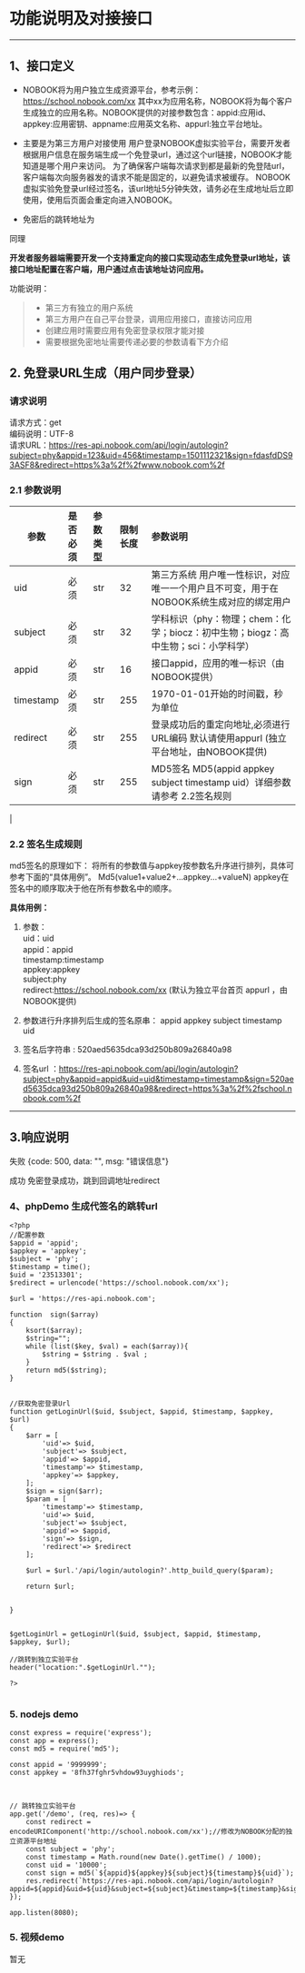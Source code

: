 # 功能说明及对接接口

------

## 1、接口定义

* NOBOOK将为用户独立生成资源平台，参考示例：https://school.nobook.com/xx  其中xx为应用名称，NOBOOK将为每个客户生成独立的应用名称。NOBOOK提供的对接参数包含：appid:应用id、appkey:应用密钥、appname:应用英文名称、appurl:独立平台地址。

* 主要是为第三方用户对接使用 用户登录NOBOOK虚拟实验平台，需要开发者根据用户信息在服务端生成一个免登录url，通过这个url链接，NOBOOK才能知道是哪个用户来访问。 为了确保客户端每次请求到都是最新的免登陆url，客户端每次向服务器发的请求不能是固定的，以避免请求被缓存。 NOBOOK虚拟实验免登录url经过签名，该url地址5分钟失效，请务必在生成地址后立即使用，使用后页面会重定向进入NOBOOK。
* 免密后的跳转地址为

同理

**开发者服务器端需要开发一个支持重定向的接口实现动态生成免登录url地址，该接口地址配置在客户端，用户通过点击该地址访问应用。**

功能说明：
> * 第三方有独立的用户系统
> * 第三方用户在自己平台登录，调用应用接口，直接访问应用
> * 创建应用时需要应用有免密登录权限才能对接
> * 需要根据免密地址需要传递必要的参数请看下方介绍



## 2. 免登录URL生成（用户同步登录）

### 请求说明
请求方式：get <br>
编码说明：UTF-8 <br>
请求URL：https://res-api.nobook.com/api/login/autologin?subject=phy&appid=123&uid=456&timestamp=1501112321&sign=fdasfdDS93ASF8&redirect=https%3a%2f%2fwww.nobook.com%2f

### 2.1 参数说明

| 参数        | 是否必须   |  参数类型  | 限制长度 |参数说明|
| --------    | :-----     | :----     | :----   | :----|
| uid    | 必须     | str     | 32   | 第三方系统 用户唯一性标识，对应唯一一个用户且不可变，用于在NOBOOK系统生成对应的绑定用户|
| subject    | 必须     | str     | 32   | 学科标识（phy：物理；chem：化学；biocz：初中生物；biogz：高中生物；sci：小学科学）|
| appid |必须 | str|  16   | 接口appid，应用的唯一标识（由NOBOOK提供）|
| timestamp|必须| str|255   |1970-01-01开始的时间戳，秒为单位|
| redirect |必须 | str|  255  | 登录成功后的重定向地址,必须进行URL编码 默认请使用appurl (独立平台地址，由NOBOOK提供) |
| sign |必须 | str|  255   | MD5签名 MD5(appid appkey subject timestamp uid）详细参数请参考 2.2签名规则
|


### 2.2 签名生成规则
md5签名的原理如下： 将所有的参数值与appkey按参数名升序进行排列，具体可参考下面的“具体用例”。
Md5(value1+value2+...appkey...+valueN)
appkey在签名中的顺序取决于他在所有参数名中的顺序。

**具体用例：**

1. 参数：<br>
uid：uid <br>
appid：appid <br>
timestamp:timestamp <br>
appkey:appkey <br>
subject:phy <br>
redirect:https://school.nobook.com/xx (默认为独立平台首页 appurl ，由NOBOOK提供) <br>


2. 参数进行升序排列后生成的签名原串：
appid appkey subject timestamp uid
3. 签名后字符串 : 520aed5635dca93d250b809a26840a98

4. 签名url ：https://res-api.nobook.com/api/login/autologin?subject=phy&appid=appid&uid=uid&timestamp=timestamp&sign=520aed5635dca93d250b809a26840a98&redirect=https%3a%2f%2fschool.nobook.com%2f

---

## 3.响应说明

失败 {code: 500, data: "", msg: "错误信息"}

成功 免密登录成功，跳到回调地址redirect



### 4、phpDemo 生成代签名的跳转url
```
<?php
//配置参数
$appid = 'appid';
$appkey = 'appkey';
$subject = 'phy';
$timestamp = time();
$uid = '23513301';
$redirect = urlencode('https://school.nobook.com/xx');

$url = 'https://res-api.nobook.com';

function  sign($array)
{
    ksort($array);
    $string="";
    while (list($key, $val) = each($array)){
        $string = $string . $val ;
    }
    return md5($string);
}


//获取免密登录Url
function getLoginUrl($uid, $subject, $appid, $timestamp, $appkey, $url)
{
    $arr = [
        'uid'=> $uid,
        'subject'=> $subject,
        'appid'=> $appid,
        'timestamp'=> $timestamp,
        'appkey'=> $appkey,
    ];
    $sign = sign($arr);
    $param = [
        'timestamp'=> $timestamp,
        'uid'=> $uid,
        'subject'=> $subject,
        'appid'=> $appid,
        'sign'=> $sign,
        'redirect'=> $redirect
    ];

    $url = $url.'/api/login/autologin?'.http_build_query($param);

    return $url;


}


$getLoginUrl = getLoginUrl($uid, $subject, $appid, $timestamp, $appkey, $url);

//跳转到独立实验平台
header("location:".$getLoginUrl."");

?>


```





### 5. nodejs demo

```
const express = require('express');
const app = express();
const md5 = require('md5');

const appid = '9999999';
const appkey = '8fh37fghr5vhdow93uyghiods';



// 跳转独立实验平台 
app.get('/demo', (req, res)=> {
    const redirect = encodeURIComponent('http://school.nobook.com/xx');//修改为NOBOOK分配的独立资源平台地址
    const subject = 'phy';
    const timestamp = Math.round(new Date().getTime() / 1000);
    const uid = '10000';
    const sign = md5(`${appid}${appkey}${subject}${timestamp}${uid}`);
    res.redirect(`https://res-api.nobook.com/api/login/autologin?appid=${appid}&uid=${uid}&subject=${subject}&timestamp=${timestamp}&sign=${sign}&redirect=${redirect}`);
});

app.listen(8080);

```

### 5. 视频demo
暂无



